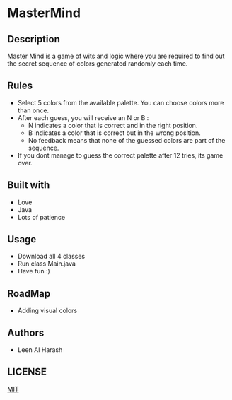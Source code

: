 # MasterMind

## Description
Master Mind is a game of wits and logic where you are required to find out the secret sequence of colors generated randomly each time.

## Rules
- Select 5 colors from the available palette. You can choose colors more than once.
- After each guess, you will receive an N or B :
    - N indicates a color that is correct and in the right position.
    - B indicates a color that is correct but in the wrong position.
    - No feedback means that none of the guessed colors are part of the sequence.
- If you dont manage to guess the correct palette after 12 tries, its game over.

## Built with
- Love
- Java
- Lots of patience

## Usage
- Download all 4 classes
- Run class Main.java
- Have fun :)

## RoadMap
- Adding visual colors

## Authors
- Leen Al Harash

## LICENSE
[MIT](https://choosealicense.com/licenses/mit/)
